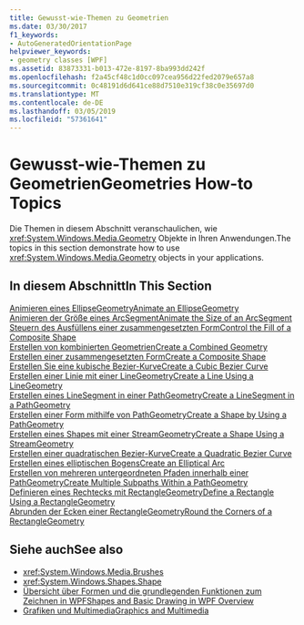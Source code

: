 ```yaml
---
title: Gewusst-wie-Themen zu Geometrien
ms.date: 03/30/2017
f1_keywords:
- AutoGeneratedOrientationPage
helpviewer_keywords:
- geometry classes [WPF]
ms.assetid: 83873331-b013-472e-8197-8ba993dd242f
ms.openlocfilehash: f2a45cf48c1d0cc097cea956d22fed2079e657a8
ms.sourcegitcommit: 0c48191d6d641ce88d7510e319cf38c0e35697d0
ms.translationtype: MT
ms.contentlocale: de-DE
ms.lasthandoff: 03/05/2019
ms.locfileid: "57361641"
---
```

# <a name="geometries-how-to-topics"></a><span data-ttu-id="65e32-102">Gewusst-wie-Themen zu Geometrien</span><span class="sxs-lookup"><span data-stu-id="65e32-102">Geometries How-to Topics</span></span>
<span data-ttu-id="65e32-103">Die Themen in diesem Abschnitt veranschaulichen, wie <xref:System.Windows.Media.Geometry> Objekte in Ihren Anwendungen.</span><span class="sxs-lookup"><span data-stu-id="65e32-103">The topics in this section demonstrate how to use <xref:System.Windows.Media.Geometry> objects in your applications.</span></span>  
  
## <a name="in-this-section"></a><span data-ttu-id="65e32-104">In diesem Abschnitt</span><span class="sxs-lookup"><span data-stu-id="65e32-104">In This Section</span></span>  
 [<span data-ttu-id="65e32-105">Animieren eines EllipseGeometry</span><span class="sxs-lookup"><span data-stu-id="65e32-105">Animate an EllipseGeometry</span></span>](how-to-animate-an-ellipsegeometry.md)  
 [<span data-ttu-id="65e32-106">Animieren der Größe eines ArcSegment</span><span class="sxs-lookup"><span data-stu-id="65e32-106">Animate the Size of an ArcSegment</span></span>](how-to-animate-the-size-of-an-arcsegment.md)  
 [<span data-ttu-id="65e32-107">Steuern des Ausfüllens einer zusammengesetzten Form</span><span class="sxs-lookup"><span data-stu-id="65e32-107">Control the Fill of a Composite Shape</span></span>](how-to-control-the-fill-of-a-composite-shape.md)  
 [<span data-ttu-id="65e32-108">Erstellen von kombinierten Geometrien</span><span class="sxs-lookup"><span data-stu-id="65e32-108">Create a Combined Geometry</span></span>](how-to-create-a-combined-geometry.md)  
 [<span data-ttu-id="65e32-109">Erstellen einer zusammengesetzten Form</span><span class="sxs-lookup"><span data-stu-id="65e32-109">Create a Composite Shape</span></span>](how-to-create-a-composite-shape.md)  
 [<span data-ttu-id="65e32-110">Erstellen Sie eine kubische Bezier-Kurve</span><span class="sxs-lookup"><span data-stu-id="65e32-110">Create a Cubic Bezier Curve</span></span>](how-to-create-a-cubic-bezier-curve.md)  
 [<span data-ttu-id="65e32-111">Erstellen einer Linie mit einer LineGeometry</span><span class="sxs-lookup"><span data-stu-id="65e32-111">Create a Line Using a LineGeometry</span></span>](how-to-create-a-line-using-a-linegeometry.md)  
 [<span data-ttu-id="65e32-112">Erstellen eines LineSegment in einer PathGeometry</span><span class="sxs-lookup"><span data-stu-id="65e32-112">Create a LineSegment in a PathGeometry</span></span>](how-to-create-a-linesegment-in-a-pathgeometry.md)  
 [<span data-ttu-id="65e32-113">Erstellen einer Form mithilfe von PathGeometry</span><span class="sxs-lookup"><span data-stu-id="65e32-113">Create a Shape by Using a PathGeometry</span></span>](how-to-create-a-shape-by-using-a-pathgeometry.md)  
 [<span data-ttu-id="65e32-114">Erstellen eines Shapes mit einer StreamGeometry</span><span class="sxs-lookup"><span data-stu-id="65e32-114">Create a Shape Using a StreamGeometry</span></span>](how-to-create-a-shape-using-a-streamgeometry.md)  
 [<span data-ttu-id="65e32-115">Erstellen einer quadratischen Bezier-Kurve</span><span class="sxs-lookup"><span data-stu-id="65e32-115">Create a Quadratic Bezier Curve</span></span>](how-to-create-a-quadratic-bezier-curve.md)  
 [<span data-ttu-id="65e32-116">Erstellen eines elliptischen Bogens</span><span class="sxs-lookup"><span data-stu-id="65e32-116">Create an Elliptical Arc</span></span>](how-to-create-an-elliptical-arc.md)  
 [<span data-ttu-id="65e32-117">Erstellen von mehreren untergeordneten Pfaden innerhalb einer PathGeometry</span><span class="sxs-lookup"><span data-stu-id="65e32-117">Create Multiple Subpaths Within a PathGeometry</span></span>](how-to-create-multiple-subpaths-within-a-pathgeometry.md)  
 [<span data-ttu-id="65e32-118">Definieren eines Rechtecks mit RectangleGeometry</span><span class="sxs-lookup"><span data-stu-id="65e32-118">Define a Rectangle Using a RectangleGeometry</span></span>](how-to-define-a-rectangle-using-a-rectanglegeometry.md)  
 [<span data-ttu-id="65e32-119">Abrunden der Ecken einer RectangleGeometry</span><span class="sxs-lookup"><span data-stu-id="65e32-119">Round the Corners of a RectangleGeometry</span></span>](how-to-round-the-corners-of-a-rectanglegeometry.md)  
  
## <a name="see-also"></a><span data-ttu-id="65e32-120">Siehe auch</span><span class="sxs-lookup"><span data-stu-id="65e32-120">See also</span></span>
- <xref:System.Windows.Media.Brushes>
- <xref:System.Windows.Shapes.Shape>
- [<span data-ttu-id="65e32-121">Übersicht über Formen und die grundlegenden Funktionen zum Zeichnen in WPF</span><span class="sxs-lookup"><span data-stu-id="65e32-121">Shapes and Basic Drawing in WPF Overview</span></span>](shapes-and-basic-drawing-in-wpf-overview.md)
- [<span data-ttu-id="65e32-122">Grafiken und Multimedia</span><span class="sxs-lookup"><span data-stu-id="65e32-122">Graphics and Multimedia</span></span>](index.md)

